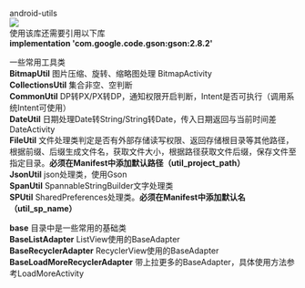 android-utils  
[![](https://jitpack.io/v/github2136/Android-utils.svg)](https://jitpack.io/#github2136/Android-utils)  
使用该库还需要引用以下库  
**implementation 'com.google.code.gson:gson:2.8.2'**

一些常用工具类  
**BitmapUtil** 图片压缩、旋转、缩略图处理 BitmapActivity  
**CollectionsUtil** 集合非空、空判断  
**CommonUtil** DP转PX/PX转DP，通知权限开启判断，Intent是否可执行（调用系统Intent可使用）  
**DateUtil** 日期处理Date转String/String转Date，传入日期返回与当前时间差 DateActivity  
**FileUtil** 文件处理类判定是否有外部存储读写权限、返回存储根目录等其他路径，根据前缀、后缀生成文件名，获取文件大小，根据路径获取文件后缀，保存文件至指定目录。**必须在Manifest中添加默认路径（util_project_path）**  
**JsonUtil** json处理类，使用Gson  
**SpanUtil** SpannableStringBuilder文字处理类  
**SPUtil** SharedPreferences处理类。**必须在Manifest中添加默认名（util_sp_name）**  

**base** 目录中是一些常用的基础类  
**BaseListAdapter** ListView使用的BaseAdapter  
**BaseRecyclerAdapter** RecyclerView使用的BaseAdapter  
**BaseLoadMoreRecyclerAdapter** 带上拉更多的BaseAdapter，具体使用方法参考LoadMoreActivity

